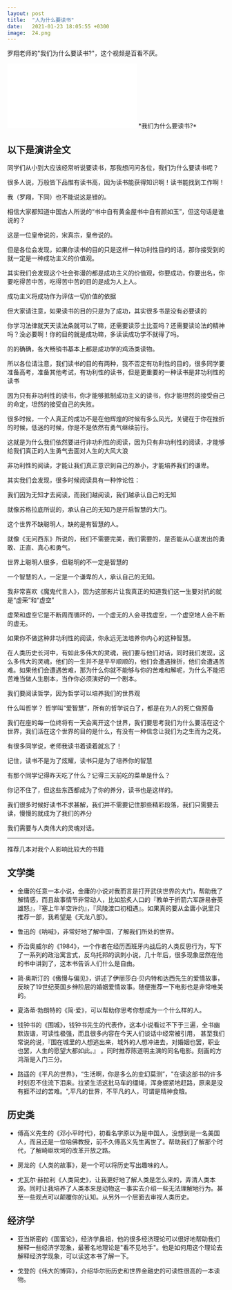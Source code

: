 ```yaml
---
layout: post
title:  "人为什么要读书"
date:   2021-01-23 18:05:55 +0300
image:  24.png
---
```

罗翔老师的"我们为什么要读书?"，这个视频是百看不厌。


<iframe src="//player.bilibili.com/player.html?aid=497651138&bvid=BV1BK411L7DJ&cid=177974677&page=1" scrolling="no" border="0"  framespacing="0" frameborder="0" allowfullscreen> </iframe>
*我们为什么要读书?*

以下是演讲全文
---

同学们从小到大应该经常听说要读书，那我想问问各位，我们为什么要读书呢？

很多人说，万般皆下品惟有读书高，因为读书能获得知识啊！读书能找到工作啊！

我（罗翔，下同）也不能说这是错的。

相信大家都知道中国古人所说的“书中自有黄金屋书中自有颜如玉”，但这句话是谁说的？

这是一位皇帝说的，宋真宗，皇帝说的。

但是各位会发现，如果你读书的目的只是这样一种功利性目的的话，那你接受到的就一定是一种成功主义的价值观。

其实我们会发现这个社会弥漫的都是成功主义的价值观，你要成功，你要出名，你要吃得苦中苦，吃得苦中苦的目的是成为人上人。

成功主义将成功作为评估一切价值的依据

但大家请注意，如果读书的目的只是为了成功，其实很多书是没有必要读的

你学习法律就天天读法条就可以了嘛，还需要读莎士比亚吗？还需要读论法的精神吗？没必要啊！你的目的就是成功嘛，多读读成功学不就得了吗。

的的确确，各大畅销书基本上都是成功学的鸡汤类读物。


所以各位请注意，我们读书的目的有两种，我不否定有功利性的目的，很多同学要准备高考，准备其他考试，有功利性的读书，但是更重要的一种读书是非功利性的读书

因为只有非功利性的读书，你才能够抵制成功主义的读书，你才能坦然的接受自己的命定，坦然的接受自己的失败。

很多时候，一个人真正的成功不是在他辉煌的时候有多么风光，关键在于你在挫折的时候，低迷的时候，你是不是依然有勇气继续前行。

这就是为什么我们依然要进行非功利性的阅读，因为只有非功利性的阅读，才能够给我们真正的人生勇气去面对人生的大风大浪

非功利性的阅读，才能让我们真正意识到自己的渺小，才能培养我们的谦卑。


其实我们会发现，很多时候阅读具有一种悖论性：

我们因为无知才去阅读，而我们越阅读，我们越承认自己的无知

就像苏格拉底所说的，承认自己的无知乃是开启智慧的大门。

这个世界不缺聪明人，缺的是有智慧的人。

就像《无问西东》所说的，我们不需要完美，我们需要的，是否能从心底发出的勇敢、正直、真心和勇气。

世界上聪明人很多，但聪明的不一定是智慧的

一个智慧的人，一定是一个谦卑的人，承认自己的无知。

我非常喜欢《魔鬼代言人》，因为这部影片让我真正的知道我们这一生要对抗的就是“虚荣”和“虚空”

虚荣和虚空它是不断周而循环的，一个虚无的人会寻找虚空，一个虚空地人会不断的虚无。

如果你不做这种非功利性的阅读，你永远无法培养你内心的这种智慧。


在人类历史长河中，有如此多伟大的灵魂，我们要与他们对话，同时我们发现，这么多伟大的灵魂，他们的一生并不是平平顺顺的，他们会遭遇挫折，他们会遭遇苦难。如果他们会遭遇苦难，那为什么你就不能够与你的苦难和解呢，为什么不能把苦难当做人生剧本，当作你必须演好的一个剧本。

我们要阅读哲学，因为哲学可以培养我们的世界观

什么叫哲学？ 哲学叫“爱智慧”，所有的哲学说白了，都是在为人的死亡做预备

我们在座的每一位终将有一天会离开这个世界，我们要思考我们为什么要活在这个世界，我们活在这个世界的目的是什么，有没有一种信念让我们为之生而为之死。

有很多同学说，老师我读书着读着就忘了！

记住，读书不是为了炫耀，读书只是为了培养你的智慧

有那个同学记得昨天吃了什么？记得三天前吃的菜单是什么？

你记不住了，但这些东西都成为了你的养分，读书也是这样的。

我们很多时候好读书不求甚解，我们并不需要记住那些精彩段落，我们只需要去读，慢慢的就成为了我们的养分

我们需要与人类伟大的灵魂对话。

---
推荐几本对我个人影响比较大的书籍

## 文学类
* 金庸的任意一本小说，金庸的小说对我而言是打开武侠世界的大门，帮助我了解情感，而且故事情节非常动人，比如脍炙人口的『教单于折箭六军辟易奋英雄怒』，『塞上牛羊空许约』，『风陵渡口初相遇』。如果真的要从金庸小说里只推荐一部，我希望是《天龙八部》。

* 鲁迅的《呐喊》，非常好地了解中国，了解我们所处的世界。

* 乔治奥威尔的《1984》，一个作者在经历西班牙内战后的人类反思行为，写下了一系列的政治寓言式，反乌托邦的讽刺小说，几十年后，很多现象居然在他的书中讲到了，这本书告诉人们什么是自由。

* 简·奥斯汀的《傲慢与偏见》，讲述了伊丽莎白·贝内特和达西先生的爱情故事，反映了19世纪英国乡绅阶层的婚姻爱情故事。随便推荐一下电影也是非常唯美的。

* 夏洛蒂·勃朗特的《简·爱》，可以帮助你思考你想成为一个什么样的人。

* 钱钟书的《围城》，钱钟书先生的代表作，这本小说看过不下于三遍，全书幽默诙谐，可读性极强，而且很多内容在今天人们谈话中经常被引用，
  甚至我们常说的说，『围在城里的人想逃出来，城外的人想冲进去，对婚姻也罢，职业也罢，人生的愿望大都如此。』 。同时推荐陈道明主演的同名电影。刻画的方鸿渐是入门三分。

* 路遥的《平凡的世界》，“生活啊，你是多么的变幻莫测”，"在读这部书的许多时刻忍不住流下泪来。拉紧生活这批马车的缰绳，浑身绷紧地赶路，原来是没有捱不过的苦难。",平凡的世界，不平凡的人，可谓是精神食粮。

## 历史类
* 傅高义先生的《邓小平时代》，初看名字原以为是中国人，没想到是一名美国人，而且还是一位哈佛教授，前不久傅高义先生离世了。帮助我们了解那个时代，了解崎岖坎坷的改革开放之路。

* 房龙的《人类的故事》，是一个可以将历史写出趣味的人。

* 尤瓦尔·赫拉利《人类简史》，让我更好地了解人类是怎么来的，弄清人类本源。同时让我培养了人类本来是动物这一事实去介绍一些无法理解地行为。甚至一些观点可以颠覆你的认知。从另外一个层面去审视人类历史。


## 经济学
* 亚当斯密的《国富论》，经济学鼻祖，他的很多经济理论可以很好地帮助我们解释一些经济学现象，最著名地理论是"看不见地手"。他是如何用这个理论去解释经济学现象，可以读这本书了解一下。

* 戈登的《伟大的博弈》，介绍华尔街历史和世界金融史的可读性很高的一本读物。


